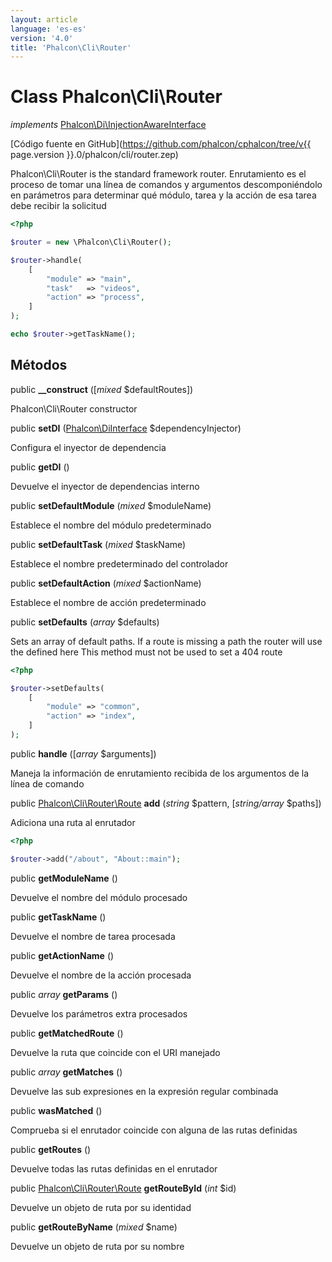 ```yaml
---
layout: article
language: 'es-es'
version: '4.0'
title: 'Phalcon\Cli\Router'
---
```

# Class **Phalcon\Cli\Router**

*implements* [Phalcon\Di\InjectionAwareInterface](Phalcon_Di_InjectionAwareInterface)

[Código fuente en GitHub](https://github.com/phalcon/cphalcon/tree/v{{ page.version }}.0/phalcon/cli/router.zep)

Phalcon\Cli\Router is the standard framework router. Enrutamiento es el proceso de tomar una línea de comandos y argumentos descomponiéndolo en parámetros para determinar qué módulo, tarea y la acción de esa tarea debe recibir la solicitud

```php
<?php

$router = new \Phalcon\Cli\Router();

$router->handle(
    [
        "module" => "main",
        "task"   => "videos",
        "action" => "process",
    ]
);

echo $router->getTaskName();

```

## Métodos

public **__construct** ([*mixed* $defaultRoutes])

Phalcon\Cli\Router constructor

public **setDI** ([Phalcon\DiInterface](Phalcon_DiInterface) $dependencyInjector)

Configura el inyector de dependencia

public **getDI** ()

Devuelve el inyector de dependencias interno

public **setDefaultModule** (*mixed* $moduleName)

Establece el nombre del módulo predeterminado

public **setDefaultTask** (*mixed* $taskName)

Establece el nombre predeterminado del controlador

public **setDefaultAction** (*mixed* $actionName)

Establece el nombre de acción predeterminado

public **setDefaults** (*array* $defaults)

Sets an array of default paths. If a route is missing a path the router will use the defined here This method must not be used to set a 404 route

```php
<?php

$router->setDefaults(
    [
        "module" => "common",
        "action" => "index",
    ]
);

```

public **handle** ([*array* $arguments])

Maneja la información de enrutamiento recibida de los argumentos de la línea de comando

public [Phalcon\Cli\Router\Route](Phalcon_Cli_Router_Route) **add** (*string* $pattern, [*string/array* $paths])

Adiciona una ruta al enrutador

```php
<?php

$router->add("/about", "About::main");

```

public **getModuleName** ()

Devuelve el nombre del módulo procesado

public **getTaskName** ()

Devuelve el nombre de tarea procesada

public **getActionName** ()

Devuelve el nombre de la acción procesada

public *array* **getParams** ()

Devuelve los parámetros extra procesados

public **getMatchedRoute** ()

Devuelve la ruta que coincide con el URI manejado

public *array* **getMatches** ()

Devuelve las sub expresiones en la expresión regular combinada

public **wasMatched** ()

Comprueba si el enrutador coincide con alguna de las rutas definidas

public **getRoutes** ()

Devuelve todas las rutas definidas en el enrutador

public [Phalcon\Cli\Router\Route](Phalcon_Cli_Router_Route) **getRouteById** (*int* $id)

Devuelve un objeto de ruta por su identidad

public **getRouteByName** (*mixed* $name)

Devuelve un objeto de ruta por su nombre